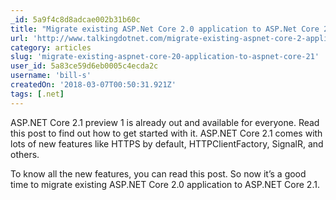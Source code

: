 ```yaml
---
_id: 5a9f4c8d8adcae002b31b60c
title: "Migrate existing ASP.Net Core 2.0 application to ASP.Net Core 2.1"
url: 'http://www.talkingdotnet.com/migrate-existing-aspnet-core-2-application-aspnet-core-2-1/'
category: articles
slug: 'migrate-existing-aspnet-core-20-application-to-aspnet-core-21'
user_id: 5a83ce59d6eb0005c4ecda2c
username: 'bill-s'
createdOn: '2018-03-07T00:50:31.921Z'
tags: [.net]
---
```


ASP.NET Core 2.1 preview 1 is already out and available for everyone. Read this post to find out how to get started with it. ASP.NET Core 2.1 comes with lots of new features like HTTPS by default, HTTPClientFactory, SignalR, and others.

To know all the new features, you can read this post. So now it’s a good time to migrate existing ASP.NET Core 2.0 application to ASP.NET Core 2.1.
